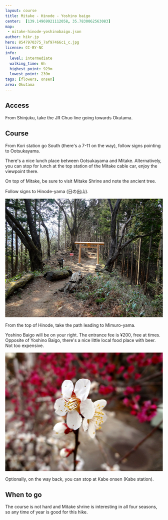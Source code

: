 ```yaml
---
layout: course
title: Mitake - Hinode - Yoshino baigo
center:  [139.14969921112058, 35.7830062563083]
map: 
 - mitake-hinode-yoshinobaigo.json
author: hikr.jp
hero: 8547970375_7af97466c1_c.jpg
license: CC-BY-NC
info:
  level: intermediate
  walking_time: 6h
  highest_point: 929m
  lowest_point: 239m
tags: [flowers, onsen]
area: Okutama
---
```


## Access ##

From Shinjuku, take the JR Chuo line going towards Okutama. 

## Course ##

From Kori station go South (there's a 7-11 on the way), follow signs pointing to Ootsukayama. 

There's a nice lunch place between Ootsukayama and Mitake. Alternatively, you can stop for lunch at the top station of the Mitake cable car, enjoy the viewpoint there.

On top of Mitake, be sure to visit Mitake Shrine and note the ancient tree.

Follow signs to Hinode-yama (日の出山). 

![Gate on the way](8547965265_2899193332_c.jpg)

From the top of Hinode, take the path leading to Mimuro-yama.

Yoshino Baigo will be on your right. The entrance fee is ¥200, free at times. Opposite of Yoshino Baigo, there's a nice little local food place with beer. Not too expensive.

![Yoshino Plum Park](8547968767_75e8289014_c.jpg)

Optionally, on the way back, you can stop at Kabe onsen (Kabe station).

## When to go ##

The course is not hard and Mitake shrine is interesting in all four seasons, so any time of year is good for this hike.

